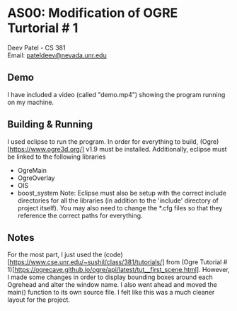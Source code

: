 # AS00: Modification of OGRE Turtorial # 1
Deev Patel - CS 381 <br>
Email: pateldeev@nevada.unr.edu

## Demo
I have included a video (called "demo.mp4") showing the program running on my machine.

## Building & Running
I used eclipse to run the program. In order for everything to build, (Ogre)[https://www.ogre3d.org/] v1.9 must be installed. Additionally, eclipse must be linked to the following libraries<br>
* OgreMain
* OgreOverlay
* OIS
* boost_system
Note: Eclipse must also be setup with the correct include directories for all the libraries (in addition to the 'include' directory of project itself). You may also need to change the *.cfg files so that they reference the correct paths for everything.

## Notes
For the most part, I just used the (code)[https://www.cse.unr.edu/~sushil/class/381/tutorials/] from (Ogre Tutorial # 1)[https://ogrecave.github.io/ogre/api/latest/tut__first_scene.html]. However, I made some changes in order to display bounding boxes around each Ogrehead and alter the window name. I also went ahead and moved the main() function to its own source file. I felt like this was a much cleaner layout for the project.
